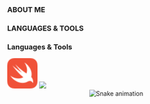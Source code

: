 ### ABOUT ME

### LANGUAGES & TOOLS

### Languages & Tools
<img src="Assets/swift-color.svg" alt="Girl in a jacket" width="70" height="70">
<img src="https://komarev.com/ghpvc/?username=nnachz">

<div align="center">
  <img src="https://profile-readme-generator.com/assets/snake.svg" alt="Snake animation" />
</div>
